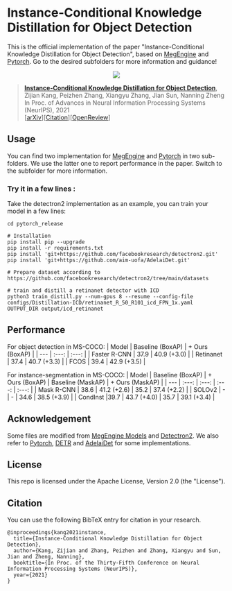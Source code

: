 # Instance-Conditional Knowledge Distillation for Object Detection
This is the official implementation of the paper "Instance-Conditional Knowledge Distillation for Object Detection", based on [MegEngine](./megengine_release/README.md) and [Pytorch](./pytorch_release/README.md). Go to the desired subfolders for more information and guidance!


<div align="center">
  <img src="Poster.png"/>
</div>

> [**Instance-Conditional Knowledge Distillation for Object Detection**](https://arxiv.org/abs/2110.12724),            
> Zijian Kang, Peizhen Zhang, Xiangyu Zhang, Jian Sun, Nanning Zheng         
> In Proc. of Advances in Neural Information Processing Systems (NeurIPS), 2021            
> [[arXiv](https://arxiv.org/abs/2110.12724)][[Citation](#citation)][[OpenReview](https://openreview.net/forum?id=k7aeAz4Vbb)]

## Usage 
You can find two implementation for [MegEngine](./megengine_release/README.md) and [Pytorch](./pytorch_release/README.md) in two sub-folders. We use the latter one to report performance in the paper. Switch to the subfolder for more information.

### Try it in a few lines :
Take the detectron2 implementation as an example, you can train your model in a few lines:
```
cd pytorch_release

# Installation
pip install pip --upgrade
pip install -r requirements.txt
pip install 'git+https://github.com/facebookresearch/detectron2.git'
pip install 'git+https://github.com/aim-uofa/AdelaiDet.git'

# Prepare dataset according to https://github.com/facebookresearch/detectron2/tree/main/datasets

# train and distill a retinanet detector with ICD
python3 train_distill.py --num-gpus 8 --resume --config-file configs/Distillation-ICD/retinanet_R_50_R101_icd_FPN_1x.yaml OUTPUT_DIR output/icd_retinanet
```

## Performance
For object detection in MS-COCO:
| Model         | Baseline (BoxAP)     | + Ours (BoxAP)           | 
| ---           | :---:        | :---:         |
| Faster R-CNN     | 37.9         | 40.9 (+3.0)        |
| Retinanet     | 37.4         | 40.7 (+3.3)         |
| FCOS          | 39.4         | 42.9 (+3.5)         |

For instance-segmentation in MS-COCO:
| Model         | Baseline (BoxAP)    | + Ours (BoxAP)          | Baseline (MaskAP)    | + Ours (MaskAP)          | 
| ---           | :---:        | :---:         | :---:        | :---:         |
| Mask R-CNN     | 38.6        | 41.2 (+2.6)         |  35.2 | 37.4 (+2.2) |
| SOLOv2     | - | - | 34.6 | 38.5 (+3.9) |
| CondInst        |39.7 | 43.7 (+4.0) | 35.7 | 39.1 (+3.4) |

## Acknowledgement

Some files are modified from [MegEngine Models](https://github.com/MegEngine/Models) and [Detectron2](https://github.com/facebookresearch/detectron2). We also refer to [Pytorch](https://github.com/pytorch/pytorch), [DETR](https://github.com/facebookresearch/detr) and [AdelaiDet](https://github.com/aim-uofa/AdelaiDet) for some implementations. 


## License

This repo is licensed under the Apache License, Version 2.0 (the "License").

## Citation
You can use the following BibTeX entry for citation in your research.
```
@inproceedings{kang2021instance,
  title={Instance-Conditional Knowledge Distillation for Object Detection},
  author={Kang, Zijian and Zhang, Peizhen and Zhang, Xiangyu and Sun, Jian and Zheng, Nanning},
  booktitle={In Proc. of the Thirty-Fifth Conference on Neural Information Processing Systems (NeurIPS)},
  year={2021}
}
```

